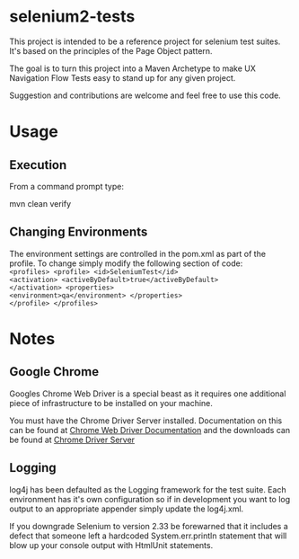 selenium2-tests
===============

This project is intended to be a reference project for selenium test suites.  It's based on the principles of the Page Object pattern.

The goal is to turn this project into a Maven Archetype to make UX Navigation Flow Tests easy to stand up for any given project.

Suggestion and contributions are welcome and feel free to use this code.  

Usage
=====

Execution
---------

From a command prompt type:

mvn clean verify

Changing Environments
---------------------
The environment settings are controlled in the pom.xml as part of the profile.  To change simply modify the following section of code:
<code>
	&lt;profiles&gt;
		&lt;profile&gt;
			&lt;id&gt;SeleniumTest&lt;/id&gt;
			&lt;activation&gt;
				&lt;activeByDefault&gt;true&lt;/activeByDefault&gt;
			&lt;/activation&gt;
			&lt;properties&gt;
				&lt;environment&gt;qa&lt;/environment&gt;
			&lt;/properties&gt;
		&lt;/profile&gt;
	&lt;/profiles&gt;
</code>

Notes
=====

Google Chrome
-------------

Googles Chrome Web Driver is a special beast as it requires one additional piece of infrastructure to be installed on your machine.

You must have the Chrome Driver Server installed.  Documentation on this can be found at [Chrome Web Driver Documentation](https://code.google.com/p/selenium/wiki/ChromeDriver) and the downloads can be found at [Chrome Driver Server](https://code.google.com/p/chromedriver/downloads/list)

Logging
-------
log4j has been defaulted as the Logging framework for the test suite.  Each environment has it's own configuration so if in development you want to log output to an appropriate appender simply update the log4j.xml.

If you downgrade Selenium to version 2.33 be forewarned that it includes a defect that someone left a hardcoded System.err.println statement that will blow up your console output with HtmlUnit statements. 
